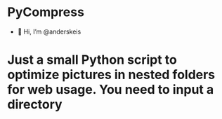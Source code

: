 # PyCompress

- 👋 Hi, I’m @anderskeis

# Just a small Python script to optimize pictures in nested folders for web usage. You need to input a directory 
